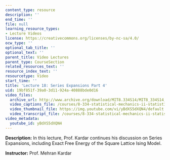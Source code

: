 ```yaml
---
content_type: resource
description: ''
end_time: ''
file: null
learning_resource_types:
- Lecture Videos
license: https://creativecommons.org/licenses/by-nc-sa/4.0/
ocw_type: ''
optional_tab_title: ''
optional_text: ''
parent_title: Video Lectures
parent_type: CourseSection
related_resources_text: ''
resource_index_text: ''
resourcetype: Video
start_time: ''
title: 'Lecture 18: Series Expansions Part 4'
uid: 19bf851f-39a0-3d11-924a-40888bde0d16
video_files:
  archive_url: http://www.archive.org/download/MIT8.334S14/MIT8_334S14_lec18_300k.mp4
  video_captions_file: /courses/8-334-statistical-mechanics-ii-statistical-physics-of-fields-spring-2014/4f5e1899d43f5d619207dba9d13c41d7_yBdXS5dXQN4.vtt
  video_thumbnail_file: https://img.youtube.com/vi/yBdXS5dXQN4/default.jpg
  video_transcript_file: /courses/8-334-statistical-mechanics-ii-statistical-physics-of-fields-spring-2014/4b12b5c656db99c741a6fa7fc308f4cb_yBdXS5dXQN4.pdf
video_metadata:
  youtube_id: yBdXS5dXQN4
---
```


**Description:** In this lecture, Prof. Kardar continues his discussion on Series Expansions, including Exact Free Energy of the Square Lattice Ising Model.

**Instructor:** Prof. Mehran Kardar

